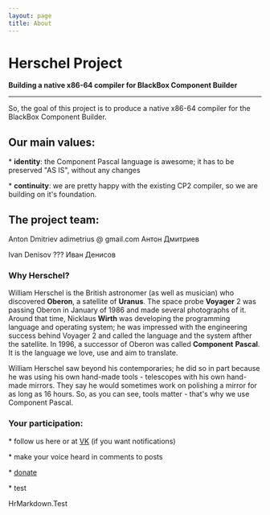 ```yaml
---
layout: page
title: About
---
```

# **Herschel Project**

**Building a native x86\-64 compiler for BlackBox Component Builder**

****

So, the goal of this project is to produce a native x86\-64 compiler for the BlackBox Component Builder\.



## **Our main values:**

\* **identity**: the Component Pascal language is awesome; it has to be preserved "AS IS", without any changes

\* **continuity**: we are pretty happy with the existing CP2 compiler, so we are building on it's foundation\.



## **The project team:**

Anton Dmitriev	adimetrius @ gmail\.com	Антон Дмитриев

Ivan Denisov	???	Иван Денисов



### **Why Herschel?**

William Herschel is the British astronomer \(as well as musician\) who discovered **Oberon**, a satellite of **Uranus**\. The space probe **Voyager** 2 was passing Oberon in January of 1986 and made several photographs of it\. Around that time, Nicklaus **Wirth** was developing the programming language and operating system; he was impressed with the engineering success behind Voyager 2 and called the language and the system afther the satellite\. In 1996, a successor of Oberon was called **Component** **Pascal**\. It is the language we love, use and aim to translate\.

William Herschel saw beyond his contemporaries; he did so in part because he was using his own hand\-made tools \- telescopes with his own hand\-made mirrors\. They say he would sometimes work on polishing a mirror for as long as 16 hours\. So, as you can see, tools matter \- that's why we use Component Pascal\.



### **Your participation:**

\* follow us here or at [VK](http://vk.com/HerschelCompiler) \(if you want notifications\)

\* make your voice heard in comments to posts

\* [donate](https://money.yandex.ru/somepage.php)

\* test

HrMarkdown\.Test